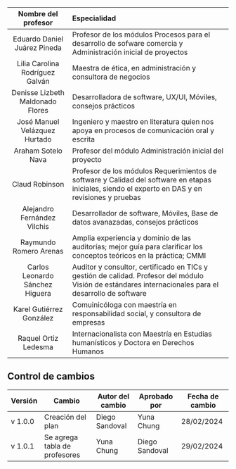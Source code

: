 

| Nombre del profesor | Especialidad |
| :-----------------: | :---------- |
| Eduardo Daniel Juárez Pineda | Profesor de los módulos Procesos para el desarrollo de sofware comercia y Administración inicial de proyectos |
| Lilia Carolina Rodríguez Galván | Maestra de ética, en administración y consultora de negocios |
| Denisse Lizbeth Maldonado Flores | Desarrolladora de software, UX/UI, Móviles, consejos prácticos |
| José Manuel Velázquez Hurtado | Ingeniero y maestro en literatura quien nos apoya en procesos de comunicación oral y escrita |
| Araham Sotelo Nava | Profesor del módulo Administración inicial del proyecto |
| Claud Robinson | Profesor de los módulos Requerimientos de software y Calidad del software en etapas iniciales, siendo el experto en DAS y en revisiones y pruebas |
| Alejandro Fernández Vilchis | Desarrollador de software, Móviles, Base de datos avanazadas, consejos prácticos |
| Raymundo Romero Arenas | Amplia experiencia y dominio de las auditorías; mejor guía para clarificar los conceptos teóricos en la práctica; CMMI |
| Carlos Leonardo Sánchez Higuera | Auditor y consultor, certificado en TICs y gestión de calidad. Profesor del módulo Visión de estándares internacionales para el desarrollo de software |
| Karel Gutiérrez González | Comuinicóloga con maestría en responsabilidad social, y consultora de empresas |
| Raquel Ortiz Ledesma | Internacionalista con Maestría en Estudias humanísticos y Doctora en Derechos Humanos | 


## Control de cambios
| Versión | Cambio | Autor del cambio | Aprobado por | Fecha de cambio |
|---------|--------|------------------|--------------|-----------------|
| v 1.0.0 | Creación del plan | Diego Sandoval |  Yuna Chung | 28/02/2024 |
| v 1.0.1 | Se agrega tabla de profesores | Yuna Chung | Diego Sandoval  | 29/02/2024 |
